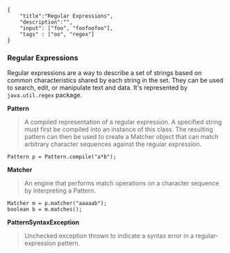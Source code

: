 ```javax-meta
{
    "title":"Regular Expressions",
    "description":"",
    "input": ["foo", "foofoofoo"],
    "tags" : ["oo", "regex"]
}
```
### Regular Expressions
Regular expressions are a way to describe a set of strings based on common characteristics shared by each string in the set. They can be used to search, edit, or manipulate text and data. It's represented by `java.util.regex` package.

**Pattern**
>A compiled representation of a regular expression. A specified string must first be compiled into an instance of this class. The resulting pattern can then be used to create a Matcher object that can match arbitrary character sequences against the regular expression.

```
Pattern p = Pattern.compile("a*b");
```

**Matcher**
>An engine that performs match operations on a character sequence by interpreting a Pattern.

```
Matcher m = p.matcher("aaaaab");
boolean b = m.matches();
```

**PatternSyntaxException**
>Unchecked exception thrown to indicate a syntax error in a regular-expression pattern.
